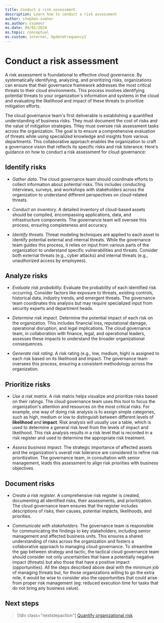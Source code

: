 ```yaml
---
title: Conduct a risk assessment
description: Learn how to conduct a risk assessment
author: stephen-sumner
ms.author: ssumenr
ms.date: 04/01/2024
ms.topic: conceptual
ms.custom: internal, UpdateFrequency2
---
```


# Conduct a risk assessment

A risk assessment is foundational to effective cloud governance. By systematically identifying, analyzing, and prioritizing risks, organizations can ensure that their governance framework addresses the most critical threats to their cloud environments. This process involves identifying potential threats to your organization's information and systems in the cloud and evaluating the likelihood and impact of these threats to prioritize mitigation efforts. 

The cloud governance team's first deliverable is establishing a quantified understanding of business risks. They must document the cost of risks and the value of mitigation strategies. THey must oversee risk assessment tasks across the organization. The goal is to ensure a comprehensive evaluation of threats while using specialized knowledge and insights from various departments. This collaborative approach enables the organization to craft a governance vision that reflects its specific risks and risk tolerance. Here's  guidance on how to conduct a risk assessment for cloud governance:

## Identify risks

- *Gather data.* The cloud governance team should coordinate efforts to collect information about potential risks. This includes conducting interviews, surveys, and workshops with stakeholders across the organization to understand different perspectives on cloud-related threats.

- *Conduct an inventory.* A detailed inventory of cloud-based assets should be compiled, encompassing applications, data, and infrastructure components. The governance team will oversee this process, ensuring completeness and accuracy.

- *Identify threats.* Threat modeling techniques are applied to each asset to identify potential external and internal threats. While the governance team guides this process, it relies on input from various parts of the organization to understand specific vulnerabilities and threats. Consider both external threats (e.g., cyber attacks) and internal threats (e.g., unauthorized access by employees).

## Analyze risks

- *Evaluate risk probability.* Evaluate the probability of each identified risk occurring. Consider factors like exposure to threats, existing controls, historical data, industry trends, and emergent threats. The governance team coordinates this analysis but may require specialized input from security experts and department heads.

- *Determine risk impact.* Determine the potential impact of each risk on the organization. This includes financial loss, reputational damage, operational disruption, and legal implications. The cloud governance team, in collaboration with finance, legal, and operational leaders, assesses these impacts to understand the broader organizational consequences.

- *Generate risk rating.* A risk rating (e.g., low, medium, high) is assigned to each risk based on its likelihood and impact. The governance team oversees this process, ensuring a consistent methodology across the organization.

## Prioritize risks

- *Use a risk matrix.* A risk matrix helps visualize and prioritize risks based on their ratings. The cloud governance team uses this tool to focus the organization's attention and resources on the most critical risks. For example, one way of doing risk analysis is to assign simple categories, such as high, medium or low to distinguish between different levels of **likelihood** and **impact**. Risk analysis will usually use a table, which is used to determine a general risk level from the levels of impact and likelihood. This risk analysis results in a risk level that is recorded in a risk register and used to determine the appropriate risk treatment.

- *Assess business impact.* The strategic importance of affected assets and the organization's overall risk tolerance are considered to refine risk prioritization. The governance team, in consultation with senior management, leads this assessment to align risk priorities with business objectives.

## Document risks

- *Create a risk register.* A comprehensive risk register is created, documenting all identified risks, their assessments, and prioritization. The cloud governance team ensures that the register includes descriptions of risks, their causes, potential impacts, likelihoods, and priorities.

- *Communicate with stakeholders.* The governance team is responsible for communicating the findings to key stakeholders, including senior management and affected business units. This ensures a shared understanding of risks across the organization and fosters a collaborative approach to managing cloud governance.
To streamline the gap between strategy and tactic, the tactical cloud governance team should consider not only uncertainties that have a potentially negative impact (threats) but also those that have a positive impact (opportunities). All the steps described above deal with the minimum job of managing threats but, for those organizations willing to go the extra mile, it would be wise to consider also the opportunities that could arise from proper risk management (eg: reduced execution time for tasks that do not bring any business value).
## Next steps

> [!div class="nextstepaction"]
> [Quantify organizational risk](quantify-organizational-risk.md)
